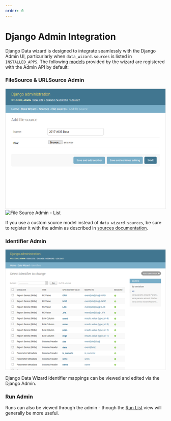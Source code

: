 ```yaml
---
order: 0
---
```


# Django Admin Integration

Django Data wizard is designed to integrate seamlessly with the Django Admin UI, particurlarly when `data_wizard.sources` is listed in `INSTALLED_APPS`.  The following [models] provided by the wizard are registered with the Admin API by default:


### FileSource & URLSource Admin

![File Source Admin - Add](../images/screenshots/A1-add-source.png)
![File Source Admin - List](../images/screenshots/A1-list-sources.png)

If you use a custom source model instead of `data_wizard.sources`, be sure to register it with the admin as described in [sources documentation][sources].

### Identifier Admin

![Identifier Admin](../images/screenshots/A3-identifiers.png)

Django Data Wizard identifier mappings can be viewed and edited via the Django Admin.

### Run Admin

Runs can also be viewed through the admin - though the [Run List][list] view will generally be more useful.

[models]: ../config/models.md
[sources]: ../config/sources.md
[list]: ./list.md

